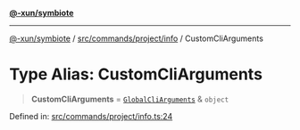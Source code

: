 [**@-xun/symbiote**](../../../../../README.md)

***

[@-xun/symbiote](../../../../../README.md) / [src/commands/project/info](../README.md) / CustomCliArguments

# Type Alias: CustomCliArguments

> **CustomCliArguments** = [`GlobalCliArguments`](../../../../configure/type-aliases/GlobalCliArguments.md) & `object`

Defined in: [src/commands/project/info.ts:24](https://github.com/Xunnamius/symbiote/blob/6c12fe85338c1ca20a9b3dedd0e391ce548a98a4/src/commands/project/info.ts#L24)
